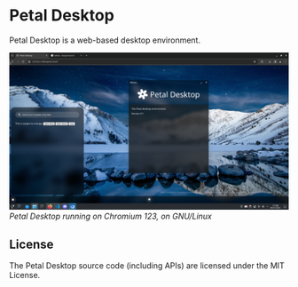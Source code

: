 # Petal Desktop
Petal Desktop is a web-based desktop environment.

![img](assets/Screenshot.png)
*Petal Desktop running on Chromium 123, on GNU/Linux*

## License
The Petal Desktop source code (including APIs) are licensed under the MIT License.